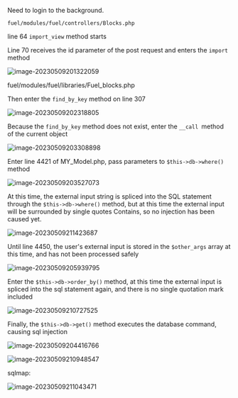 Need to login to the background.

`fuel/modules/fuel/controllers/Blocks.php`

line 64  `import_view` method starts

Line 70 receives the id parameter of the post request and enters the `import` method

![image-20230509201322059](C:\Users\zll\AppData\Roaming\Typora\typora-user-images\image-20230509201322059.png)

fuel/modules/fuel/libraries/Fuel_blocks.php

Then enter the `find_by_key` method on line 307

![image-20230509202318805](C:\Users\zll\AppData\Roaming\Typora\typora-user-images\image-20230509202318805.png)

Because the `find_by_key` method does not exist, enter the `__call `method of the current object

![image-20230509203308898](C:\Users\zll\AppData\Roaming\Typora\typora-user-images\image-20230509203308898.png)

Enter line 4421 of MY_Model.php, pass parameters to `$this->db->where()` method

![image-20230509203527073](C:\Users\zll\AppData\Roaming\Typora\typora-user-images\image-20230509203527073.png)

At this time, the external input string is spliced into the SQL statement through the `$this->db->where()` method, but at this time the external input will be surrounded by single quotes Contains, so no injection has been caused yet.

![image-20230509211423687](C:\Users\zll\AppData\Roaming\Typora\typora-user-images\image-20230509211423687.png)

Until line 4450, the user's external input is stored in the `$other_args` array at this time, and has not been processed safely

![image-20230509205939795](C:\Users\zll\AppData\Roaming\Typora\typora-user-images\image-20230509205939795.png)

Enter the `$this->db->order_by()` method, at this time the external input is spliced into the sql statement again, and there is no single quotation mark included

![image-20230509210727525](C:\Users\zll\AppData\Roaming\Typora\typora-user-images\image-20230509210727525.png)

Finally, the `$this->db->get()` method executes the database command, causing sql injection

![image-20230509204416766](C:\Users\zll\AppData\Roaming\Typora\typora-user-images\image-20230509204416766.png)

![image-20230509210948547](C:\Users\zll\AppData\Roaming\Typora\typora-user-images\image-20230509210948547.png)

sqlmap:

![image-20230509211043471](C:\Users\zll\AppData\Roaming\Typora\typora-user-images\image-20230509211043471.png)
